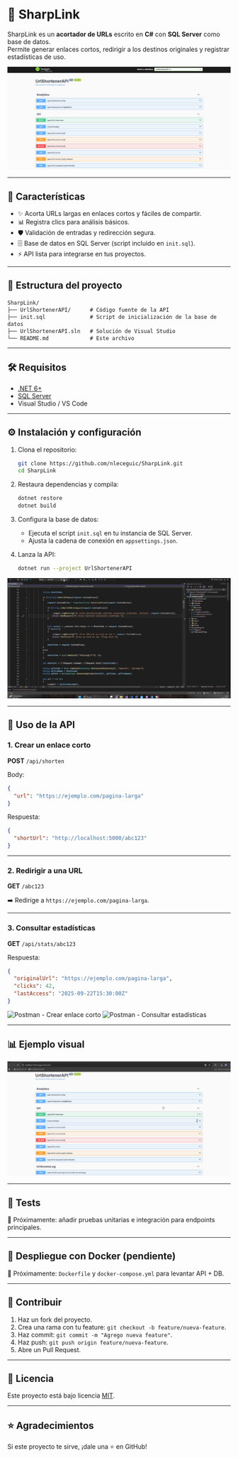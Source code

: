 # 🔗 SharpLink

SharpLink es un **acortador de URLs** escrito en **C#** con **SQL Server** como base de datos.  
Permite generar enlaces cortos, redirigir a los destinos originales y registrar estadísticas de uso.

![Pantalla principal de la API en Swagger](docs/swagger-api.png)

---

## 🚀 Características

- ✨ Acorta URLs largas en enlaces cortos y fáciles de compartir.
- 📊 Registra clics para análisis básicos.
- 🛡️ Validación de entradas y redirección segura.
- 🗄️ Base de datos en SQL Server (script incluido en `init.sql`).
- ⚡ API lista para integrarse en tus proyectos.

---

## 📂 Estructura del proyecto

```
SharpLink/
├── UrlShortenerAPI/      # Código fuente de la API
├── init.sql              # Script de inicialización de la base de datos
├── UrlShortenerAPI.sln   # Solución de Visual Studio
└── README.md             # Este archivo
```

---

## 🛠️ Requisitos

- [.NET 6+](https://dotnet.microsoft.com/en-us/download)
- [SQL Server](https://www.microsoft.com/en-us/sql-server/sql-server-downloads)
- Visual Studio / VS Code

---

## ⚙️ Instalación y configuración

1. Clona el repositorio:
   ```bash
   git clone https://github.com/nleceguic/SharpLink.git
   cd SharpLink
   ```

2. Restaura dependencias y compila:
   ```bash
   dotnet restore
   dotnet build
   ```

3. Configura la base de datos:
   - Ejecuta el script `init.sql` en tu instancia de SQL Server.
   - Ajusta la cadena de conexión en `appsettings.json`.

4. Lanza la API:
   ```bash
   dotnet run --project UrlShortenerAPI
   ```

![Demo: iniciar API y abrir Swagger](docs/demo-start-swagger.gif)

---

## 📡 Uso de la API

### 1. Crear un enlace corto
**POST** `/api/shorten`

Body:
```json
{
  "url": "https://ejemplo.com/pagina-larga"
}
```

Respuesta:
```json
{
  "shortUrl": "http://localhost:5000/abc123"
}
```

---

### 2. Redirigir a una URL
**GET** `/abc123`

➡️ Redirige a `https://ejemplo.com/pagina-larga`.

---

### 3. Consultar estadísticas
**GET** `/api/stats/abc123`

Respuesta:
```json
{
  "originalUrl": "https://ejemplo.com/pagina-larga",
  "clicks": 42,
  "lastAccess": "2025-09-22T15:30:00Z"
}
```

![Postman - Crear enlace corto](docs/postman-shorten.png)
![Postman - Consultar estadísticas](docs/postman-stats.png)

---

## 📊 Ejemplo visual

![Flujo completo de SharpLink](docs/demo-full-flow.gif)

---

## 🧪 Tests

🚧 Próximamente: añadir pruebas unitarias e integración para endpoints principales.

---

## 🐳 Despliegue con Docker (pendiente)

🚧 Próximamente: `Dockerfile` y `docker-compose.yml` para levantar API + DB.

---

## 🤝 Contribuir

1. Haz un fork del proyecto.
2. Crea una rama con tu feature: `git checkout -b feature/nueva-feature`.
3. Haz commit: `git commit -m "Agrego nueva feature"`.
4. Haz push: `git push origin feature/nueva-feature`.
5. Abre un Pull Request.

---

## 📜 Licencia

Este proyecto está bajo licencia [MIT](LICENSE).

---

## ⭐ Agradecimientos

Si este proyecto te sirve, ¡dale una ⭐ en GitHub!